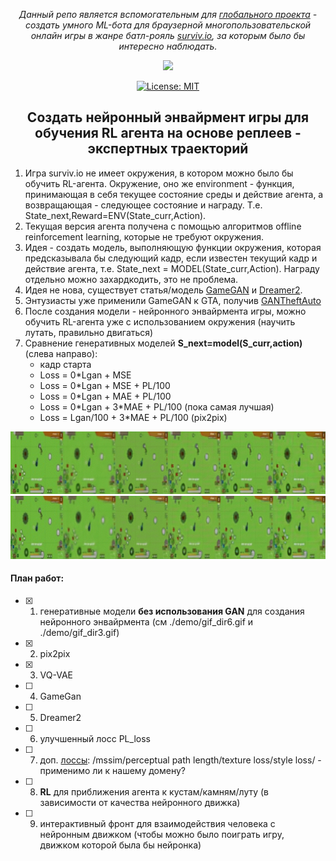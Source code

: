 <div align="center">
  
*Данный репо является вспомогательным для [глобального проекта](https://github.com/Laggg/ml-bots-surviv.io) - создать умного ML-бота для браузерной многопользовательской онлайн игры в жанре батл-рояль [surviv.io](https://surviv.io/), за которым было бы интересно наблюдать.*
 
</div>

<div align="center">
  
![](demo/temp_result.gif)

[![License: MIT](https://img.shields.io/badge/License-MIT-yellow.svg)](https://opensource.org/licenses/MIT)

</div>

<div align="center">
  
## Создать нейронный энвайрмент игры для обучения RL агента на основе реплеев - экспертных траекторий
  
</div>

1. Игра surviv.io не имеет окружения, в котором можно было бы обучить RL-агента. Окружение, оно же environment - функция, принимающая в себя текущее состояние среды и действие агента, а возвращающая - следующее состояние и награду. Т.е. State_next,Reward=ENV(State_curr,Action).
2. Текущая версия агента получена с помощью алгоритмов offline reinforcement learning, которые не требуют окружения.
3. Идея - создать модель, выполняющую функции окружения, которая предсказывала бы следующий кадр, если известен текущий кадр и действие агента, т.е. State_next = MODEL(State_curr,Action). Награду отдельно можно захардкодить, это не проблема.
4. Идея не нова, существует статья/модель [GameGAN](https://nv-tlabs.github.io/gameGAN/) и [Dreamer2](https://youtu.be/o75ybZ-6Uu8?t=2).
5. Энтузиасты уже применили GameGAN к GTA, получив [GANTheftAuto](https://github.com/Sentdex/GANTheftAuto)
6. После создания модели - нейронного энвайрмента игры, можно обучить RL-агента уже с использованием окружения (научить лутать, правильно двигаться)
7. Сравнение генеративных моделей **S_next=model(S_curr,action)** (слева направо):
    - кадр старта
    - Loss = 0\*Lgan + MSE
    - Loss = 0\*Lgan + MSE + PL/100
    - Loss = 0\*Lgan + MAE + PL/100
    - Loss = 0\*Lgan + 3\*MAE + PL/100 (пока самая лучшая)
    - Loss = Lgan/100 + 3\*MAE + PL/100 (pix2pix)
 
<div align="center">
 
![](demo/gif_dir3.gif)
![](demo/gif_dir6.gif)

  
</div>

#### План работ:
- [x] 1. генеративные модели **без использования GAN** для создания нейронного энвайрмента (см ./demo/gif_dir6.gif и ./demo/gif_dir3.gif)
- [x] 2. pix2pix
- [x] 3. VQ-VAE
- [ ] 4. GameGan
- [ ] 5. Dreamer2
- [ ] 6. улучшенный лосс PL_loss
- [ ] 7. доп. [лоссы](https://www.youtube.com/watch?v=nUjIG41M8fM): /mssim/perceptual path length/texture loss/style loss/ - применимо ли к нашему домену?
- [ ] 8. **RL** для приближения агента к кустам/камням/луту (в зависимости от качества нейронного движка)
- [ ] 9. интерактивный фронт для взаимодействия человека с нейронным движком (чтобы можно было поиграть игру, движком которой была бы нейронка)
